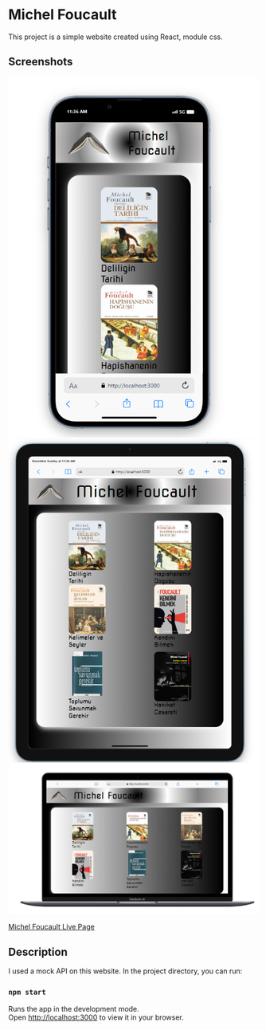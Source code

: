 # Michel Foucault
This project is a simple website created using React, module css.
## Screenshots
![Project snapshot](./image/Screenshot%202023-12-03%20113612.png) 
![Project snapshot](./image/Screenshot%202023-12-03%20113703.png) 
![Project snapshot](./image/Screenshot%202023-12-03%20113732.png) 

[Michel Foucault Live Page](https://foucault.netlify.app/)
## Description
I used a mock API on this website.
In the project directory, you can run:
### `npm start`
Runs the app in the development mode.\
Open [http://localhost:3000](http://localhost:3000) to view it in your browser.
